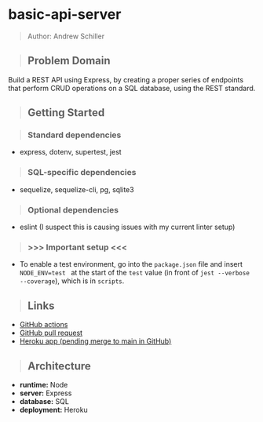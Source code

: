 # basic-api-server

> Author: Andrew Schiller

> ## Problem Domain

Build a REST API using Express, by creating a proper series of endpoints that perform CRUD operations on a SQL database, using the REST standard.

> ## Getting Started

> ### Standard dependencies

- express, dotenv, supertest, jest

> ### SQL-specific dependencies

- sequelize, sequelize-cli, pg, sqlite3

> ### Optional dependencies

- eslint (I suspect this is causing issues with my current linter setup)

> ### >>> **Important setup** <<<

- To enable a test environment, go into the `package.json` file and insert `NODE_ENV=test ` at the start of the `test` value (in front of `jest --verbose --coverage`), which is in `scripts`.

> ## Links

- [GitHub actions](https://github.com/schillerandrew/basic-api-server/actions)
- [GitHub pull request](https://github.com/schillerandrew/basic-api-server/pull/1)
- [Heroku app (pending merge to main in GitHub)]()

> ## Architecture

- **runtime:** Node
- **server:** Express
- **database:** SQL
- **deployment:** Heroku
